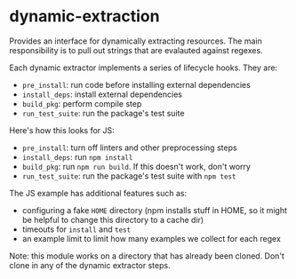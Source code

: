 # dynamic-extraction

Provides an interface for dynamically extracting resources. The main responsibility is to pull out strings that are evalauted against regexes.

Each dynamic extractor implements a series of lifecycle hooks. They are:
- `pre_install`: run code before installing external dependencies
- `install_deps`: install external dependencies
- `build_pkg`: perform compile step
- `run_test_suite`: run the package's test suite

Here's how this looks for JS:
- `pre_install`: turn off linters and other preprocessing steps
- `install_deps`: run `npm install`
- `build_pkg`: run `npm run build`. If this doesn't work, don't worry
- `run_test_suite`: run the package's test suite with `npm test`

The JS example has additional features such as:
- configuring a fake `HOME` directory (npm installs stuff in HOME, so it might be helpful to change this directory to a cache dir)
- timeouts for `install` and `test`
- an example limit to limit how many examples we collect for each regex

Note: this module works on a directory that has already been cloned. Don't clone in any of the dynamic extractor steps.
 
